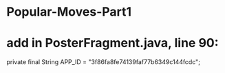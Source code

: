 # Popular-Moves-Part1
# add in PosterFragment.java, line 90: 
	
private final String APP_ID = "3f86fa8fe74139faf77b6349c144fcdc";